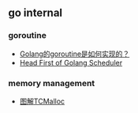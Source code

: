 ## go internal

### goroutine

- [Golang的goroutine是如何实现的？](https://www.zhihu.com/question/20862617)
- [Head First of Golang Scheduler](https://zhuanlan.zhihu.com/p/42057783)

### memory management

- [图解TCMalloc](https://zhuanlan.zhihu.com/p/29216091)